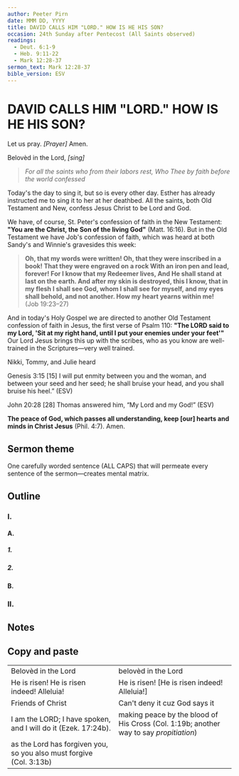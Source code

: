 ```yaml
---
author: Peeter Pirn
date: MMM DD, YYYY
title: DAVID CALLS HIM "LORD." HOW IS HE HIS SON?
occasion: 24th Sunday after Pentecost (All Saints observed)
readings:
  - Deut. 6:1-9
  - Heb. 9:11-22
  - Mark 12:28-37
sermon_text: Mark 12:28-37
bible_version: ESV
---
```


# DAVID CALLS HIM "LORD." HOW IS HE HIS SON?

Let us pray. *\[Prayer]*  Amen.

Belovèd in the Lord, *\[sing]*
> *For all the saints who from their labors rest,* 
> *Who Thee by faith before the world confessed*

Today's the day to sing it, but so is every other day. Esther has already instructed me to sing it to her at her deathbed. All the saints, both Old Testament and New, confess Jesus Christ to be Lord and God.

We have, of course, St. Peter's confession of faith in the New Testament: **"You are the Christ, the Son of the living God"**  (Matt. 16:16). But in the Old Testament we have Job's confession of faith, which was heard at both Sandy's and Winnie's gravesides this week:
> **Oh, that my words were written! Oh, that they were inscribed in a book! That they were engraved on a rock With an iron pen and lead, forever! For I know that my Redeemer lives, And He shall stand at last on the earth. And after my skin is destroyed, this I know, that in my flesh I shall see God, whom I shall see for myself, and my eyes shall behold, and not another. How my heart yearns within me!**  (Job 19:23–27)

And in today's Holy Gospel we are directed to another Old Testament confession of faith in Jesus, the first verse of Psalm 110: **"The LORD said to my Lord, 'Sit at my right hand, until I put your enemies under your feet'"**  Our Lord Jesus brings this up with the scribes, who as you know are well-trained in the Scriptures—very well trained.

Nikki, Tommy, and Julie heard

Genesis 3:15
\[15] I will put enmity between you and the woman,
and between your seed and her seed;
he shall bruise your head,
and you shall bruise his heel.” (ESV)

John 20:28
\[28] Thomas answered him, “My Lord and my God!” (ESV)

**The peace of God, which passes all understanding, keep \[our] hearts and minds in Christ Jesus** (Phil. 4:7). Amen.

## Sermon theme
One carefully worded sentence (ALL CAPS) that will permeate every sentence of the sermon—creates mental matrix.
## Outline
### I.
#### A.
##### 1.
##### 2.
#### B.
### II.
## Notes



## Copy and paste
|                                                                     |                                                                                        |
| ------------------------------------------------------------------- | -------------------------------------------------------------------------------------- |
| Belovèd in the Lord                                                 | belovèd in the Lord                                                                    |
| He is risen! He is risen indeed! Alleluia!                          | He is risen! \[He is risen indeed! Alleluia!]                                          |
| Friends of Christ                                                   | Can't deny it cuz God says it                                                          |
| I am the LORD; I have spoken, and I will do it (Ezek. 17:24b).      | making peace by the blood of His Cross (Col. 1:19b; another way to say *propitiation*) |
| as the Lord has forgiven you, so you also must forgive (Col. 3:13b) |                                                                                        |